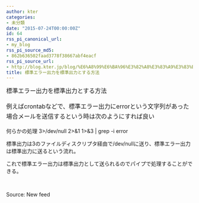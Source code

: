 ```yaml
---
author: kter
categories:
- 未分類
date: "2015-07-24T00:00:00Z"
id: 64
rss_pi_canonical_url:
- my_blog
rss_pi_source_md5:
- 862b636502faad3778f38667abf4eacf
rss_pi_source_url:
- http://blog.kter.jp/blog/%E6%A8%99%E6%BA%96%E3%82%A8%E3%83%A9%E3%83%BC%E5%87%BA%E5%8A%9B%E3%82%92%E6%A8%99%E6%BA%96%E5%87%BA%E5%8A%9B%E3%81%A8%E3%81%99%E3%82%8B%E6%96%B9%E6%B3%95/
title: 標準エラー出力を標準出力とする方法
---
```

<span style="line-height: 1.714285714;font-size: 1rem">標準エラー出力を標準出力とする方法</span>

<span style="line-height: 1.714285714;font-size: 1rem">例えばcrontabなどで、標準エラー出力にerrorという文字列があった場合メールを送信するという時は次のようにすれば良い</span>

何らかの処理 3>&#047;dev&#047;null 2>&1 1>&3 | grep -i error

標準出力は3のファイルディスクリプタ経由で&#047;dev&#047;nullに送り、標準エラー出力は標準出力に送るという流れ。

これで標準エラー出力は標準出力として送られるのでパイプで処理することができる。

&nbsp;

Source: New feed
